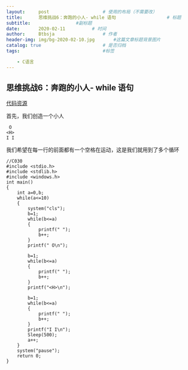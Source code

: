 ```yaml
---
layout:     post   				    # 使用的布局（不需要改）
title:      思维挑战6：奔跑的小人- while 语句				    # 标题 
subtitle:                 #副标题
date:       2020-02-11			# 时间
author:     Btbsja					# 作者
header-img: img/bg-2020-02-10.jpg 	    #这篇文章标题背景图片
catalog: true 						# 是否归档
tags:								#标签

    - C语言
---
```


思维挑战6：奔跑的小人- while 语句
-

[代码资源](https://download.csdn.net/download/Btbsja/12155110)

首先，我们创造一个小人

     O
    <H>
    I I
我们希望在每一行的前面都有一个空格在运动，这是我们就用到了多个循环

    //C030
    #include <stdio.h>
    #include <stdlib.h>
    #include <windows.h>
    int main()
    {
        int a=0,b;
        while(a<=10)
        {
            system("cls");
            b=1;
            while(b<=a)
            {
                printf(" ");
                b++;
            }
            printf(" O\n");
            
            b=1;
            while(b<=a)
            {
                printf(" ");
                b++;
            }
            printf("<H>\n");
            
            b=1;
            while(b<=a)
            {
                printf(" ");
                b++;
            }
            printf("I I\n");
            Sleep(500);
            a++;
        }
        system("pause");
        return 0;
    }